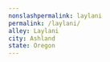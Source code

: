 ```yaml
---
﻿nonslashpermalink: laylani
permalink: /laylani/
alley: Laylani
city: Ashland
state: Oregon
---
```

